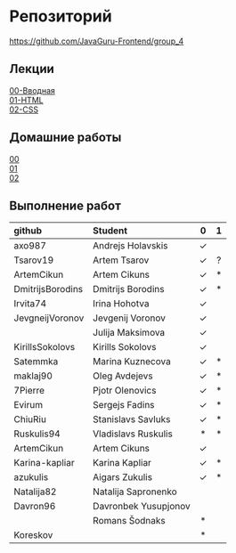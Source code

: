 # Репозиторий
https://github.com/JavaGuru-Frontend/group_4

## Лекции
[00-Вводная](https://github.com/JavaGuru-Frontend/group_4/blob/main/Lectures/00/00-Intro.pdf)  
[01-HTML](https://github.com/JavaGuru-Frontend/group_4/blob/main/Lectures/01-HTML/1-HTML.pdf)   
[02-CSS](https://github.com/JavaGuru-Frontend/group_4/blob/main/Lectures/01-CSS/1-CSS.pdf) 

## Домашние работы 
[00](https://github.com/JavaGuru-Frontend/group_4/blob/main/Homeworks/%F0%9F%8E%92HOMEWORKS/00/homework.md)  
[01](https://github.com/JavaGuru-Frontend/group_4/blob/main/Homeworks/%F0%9F%8E%92HOMEWORKS/01/Homework.md)  
[02](https://github.com/JavaGuru-Frontend/group_4/blob/main/Homeworks/%F0%9F%8E%92HOMEWORKS/02/Homework.md) 


## Выполнение работ
| github            | Student                       | 0 | 1 |
:--------------     | :------------------------     |:-:|:-:|
| axo987            | Andrejs	    Holavskis       | ✓ |   |
| Tsarov19          | Artem         Tsarov          | ✓ | ? |
| ArtemCikun        | Artem         Cikuns          | ✓ | * |
| DmitrijsBorodins  | Dmitrijs      Borodins        | ✓ | * |
| Irvita74          | Irina	        Hohotva         | ✓ |   |
| JevgneijVoronov   | Jevgenij	    Voronov         | ✓ |   |
|                   | Julija	    Maksimova       | ✓ |   |
| KirillsSokolovs   | Kirills	    Sokolovs        | ✓ |   |
| Satemmka          | Marina	    Kuznecova       | ✓ | * |
| maklaj90          | Oleg          Avdejevs        | ✓ | * |
| 7Pierre           | Pjotr         Olenovics       | ✓ | * |
| Evirum            | Sergejs	    Fadins          | ✓ | * |
| ChiuRiu           | Stanislavs	Savluks         | ✓ | * |
| Ruskulis94        | Vladislavs	Ruskulis        | * | * |*
| ArtemCikun        | Artem         Cikuns          | ✓ |   |
| Karina-kapliar    | Karina        Kapliar         | ✓ | * |
| azukulis           | Aigars	    Zukulis         | ✓ | * |
| Natalija82        | Natalija	    Sapronenko      |   |   |
| Davron96          | Davronbek	    Yusupjonov      |   |   |
|                   | Romans 	    Šodnaks         | * |   |
| Koreskov          |                               | * |   |